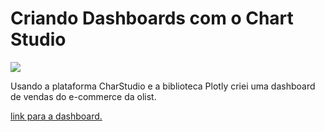# Criando Dashboards com o Chart Studio

<img src="https://cdn.pixabay.com/photo/2016/08/20/06/44/e-commerce-1606962_960_720.png">

Usando a plataforma CharStudio e a biblioteca Plotly criei uma dashboard de vendas do e-commerce da olist.

<a href="https://chart-studio.plotly.com/dashboard/iNuks:30/present">link para a dashboard.</a> 
